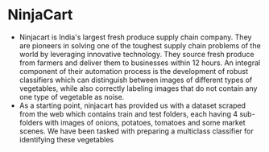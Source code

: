 # NinjaCart
<ul>
  <li>Ninjacart is India's largest fresh produce supply chain company. They are pioneers in solving one of the toughest supply chain problems of the world by leveraging innovative technology. They source fresh produce from farmers and deliver them to businesses within 12 hours. An integral component of their automation process is the development of robust classifiers which can distinguish between images of different types of vegetables, while also correctly labeling images that do not contain any one type of vegetable as noise.
  </li>

<li>As a starting point, ninjacart has provided us with a dataset scraped from the web which contains train and test folders, each having 4 sub-folders with images of onions, potatoes, tomatoes and some market scenes. We have been tasked with preparing a multiclass classifier for identifying these vegetables
</li>
</ul>
